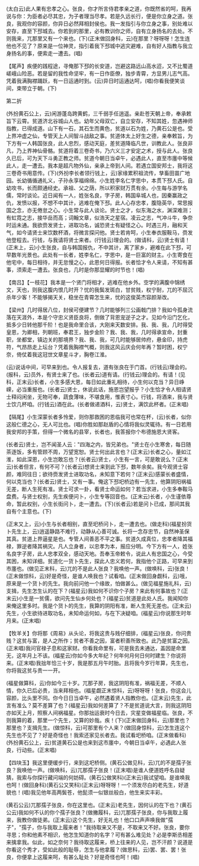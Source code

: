 <!-- { "loadSidebar": true } -->
(太白云)此人果有忠孝之心。张良，你才所言侍君孝亲之道，你既然省的呵，我再说与你：为臣者必尽其忠，为子者理当尽孝。若是久远长行，便是你立身之道。张良，我观你的容颜，你异日必然拜相封侯也。我一发指引与你立身之事，别处难以安存，直至下邳城去。你若到的那里，必有教训你之师，自有立身扬名的去处。不则我来，兀那里又有一个来也。(下)(正末做回身科，云)在那里？呀呀呀！怎生连他也不见了？原来是一位神灵，指引着我下邳城中逃灾避难，自有好人指教与我立身扬名的事，便索走一遭去。(唱)

【尾声】疾便的践程途，寻俺那下邳的长安道，岂避这路远山高水迢，又不比蜀道嵯峨山险恶。若是留的我性命坚牢，有一日作臣僚，独步青霄，方显男儿志气高。凭着我满胸襟踊跃，有一日运通时到。(云)异日时运通达呵，(唱)你看我便笑谈间，束带立于朝。(下)

第二折

(外扮黄石公上，云)闲游蓬岛跨黄鹤，三千弱手任逍遥。亲赴苍天朝上帝，奉承敕旨下云霄。贫道济北谷城山人也。幼年父母双亡，自立安存，不知其姓，忽遇神师指教，已得成道。山下有一石，其石生而黄色，贫道以石为姓，乃黄石公是也。受上界冲虚之仙，专管天上人间智斗战敌之事。贫道体太上好生之德，亲奉敕旨，为下方有一人韩国张良，此人忠烈，感动天庭，差贫道降临凡世，训教此人。张良非凡，乃上界神仙骨骼。贫道将着三卷奇书，乃六义三才安定之术，授与此人。张良久已后，可为天下斗勇正教之师。贫道今朝日当卓午，必遇此人，直至市廛中等候此人，走一遭去。我本是超凡物外仙，亲承上帝到人间。若遇立国安邦士，我将这三卷奇书用意传。(下)(外扮李长者领行钱上，云)家缘累积祖流传，孳畜田苗广地园。长幼循循通礼义，子孙永享福绵绵。小生姓李名仁字思中，本贯下邳人氏。自幼攻书，长而颇通经史。承祖、父之荫，所以积家财万贯有余。小生每与游学名儒，常时谈论。近日闻有一人，姓张名良，字子房，韩国阜城人也，因秦赢政之仇，发愤以报，不想不中其计，逃难在俺下邳。此人心存忠孝，腹隐英华，常思报国之念，亦无倦怠之心。小生常与此人谈论。贤士之才，似东海之水，渊深难测；有虹霓之志，接华岳而高；词翰文章，似浩天之星宿。凌云之志，气冲斗牛，争奈时运未通。我欲赍发贤士，进取功名，诚恐贤士有疑怪之心。时遇三月，融和天气，如今请贤士来饮数杯酒，将微言探问他。贤士若肯呵，小生奉衣服鞍马，赍发他登程去。行钱，与我请将贤士来者。(行钱云)理会的。(做请科，云)贤士有请！(正末上，云)小生张良，自与韩国报仇，不中其计，离了家乡，避难在此下邳，可早数年光景也。此处有一长者，姓李名仁，字思中，是一巨富的财主。小生寄食在他宅中，每日相待，并无怠慢之心，此恩何日得报。长者恰才令人来请，不知有甚事，须索走一遭去。张良也，几时是你那显耀的时节也！(唱)

【南吕】【一枝花】我本是一个贤门将相才，逃难在他乡外。空学的满腹中锦绣文，天也，则我这腹内恨几时开？忧的我鬓发斑白，甘贫贱，权宁耐，兀的不屈沉杀年少客！不能够揭天关，稳坐在青霄怎生来，忧的这俊英杰容颜渐改。

【梁州】几时得居八位，封侯可便建节？几时能够列三公画戟门排？我如今孤身流落在天涯外，本是个守忠义贤臣良将，倒做了背恩宠逆子之才。见如今沿门乞化，抵多少日转他那千阶！也是我命里合该，大刚来天数安排。我、我、我，几时得受皇恩，为卿相，列朝班，奉君王，独步金阶？我、我、我，几时得承宣命，封重职，坐都堂，镇边关的那境界？我、我、我，可几时能够居帅府，悬金印，持虎符，气昂昂走上坛台？凭着我胸襟气概，则我这风云庆会何年再？暂时困，权宁奈，倚仗着我这冠世文章星斗才，胸卷江淮。

(云)说话中间，可早来到也。令人报复去，道有张良在于门首。(行钱云)理会的。(报科，云)员外，有贤士来了也。(长者云)道有请。(行钱云)理会的。有请！(见科，正末云)长者，小生多感大恩，每日如此重礼相待，小生何以克当？异日峥嵘，必当重报也。(长者云)贤士，休说此话，施恩岂望报乎？小生恰才令人相请贤士释闷闲坐，无物可奉，蔬食薄味，不堪食用，惟表寸心。行钱，将酒来，我与贤士饮几杯咱。(行钱云)酒在此。(长者做递酒科，云)贤士，满饮此杯者。(正末唱)

【隔尾】小生深蒙长者多怜爱，则你那救困的恩临我可也常在杯，(云)长者，似你这般仁德之心，无人可比也。(唱)你胜如那赵盾的心情将我似灵辄待。有一日若用我安邦的手策，但得一个微名的县宰，长者也，我答报你个布德施恩大贤客。

(长者云)贤士，岂不闻圣人云："四海之内，皆兄弟也。"贤士在小生寒舍，每日随茶逐饭，多有管顾不周，万望宽恕。贤士何出此言也？(正末云)长者之心，量如江淮，如此深恩，小生岂敢忘也？(长者云)贤士，小生有一言，可是敢说么？(正末云)长者但言，有何不可？(长者云)想贤士来到此下邳，数年余矣。我今观贤士容颜，难同往日；欲待赍发贤士进取功名，未知意下若何？(正末云)感蒙长者盛情，何以克当也？(长者云)贤士，又有一事。俺这下邳圯桥边有一先生，他算阴阳祸福无差，断人生死有准。贤士可求一卦，看贤士命运如何？若当求进，小生多奉鞍马盘费。与贤士权别，先生疾便问卜，小生专等回音也。(正末云)长者，小生谨依尊命，暂此权别，小生长街问卜，走一遭去。(下)(长者云)若是问卜已成，那间其我自有个主意也。(下)

(正末又上，云)小生与长者相别，直至圯桥问卜，走一遭去也。(做走科)(福星扮货卜先生上，云)逍遥静路不难行，动静从心善可诚。长将一念存忠节，自然神圣保其真。贫道上界逼星是也。专管人间善恶不平之事。贫道久成真位，忠孝者降其福禄，罪逆者降其祸灾。凡人立身者，以忠孝为本，报应分明。今下方有一人，姓张名良字子房，此人忠孝双全，感动天地。吾奉玉帝敕令，说此人有忠国之心，今受其困，未知详细。贫道化一货卜先生，探此人忠义若何，我指他个正路，可早来到市廛也。(做见正末科，云)兀的不是此人张良？我唤他一声。(做唤科，云)张良！(正末做惊科，云)好是奇怪，是谁人唤我也？试看咱。(正末做回身觑科，云)哦，原来是一个货卜的先生。我向前问他一个缘故，怕做甚么。(做见福星施礼科，云)支揖，先生怎生认的在下？(福星云)我如何不识你个子房？来此有何事故也？(正末云)小生是一贫儒，欲问先生仙乡何处也？(福星云)贫道是此处人氏。我闻知你来俺这里多时。我是个货卜的先生，我算的阴阳有准，断人生死无差也。(正末云)先生，小生欲待进取功名，未知命运何如，与在下决疑咱。(福星云)你说那生时年月来。(正末唱)

【牧羊关】你将那《周易》从头论，将我这贵与贱仔细排，(福星云)张良，你问贵贱？这贫与富，是人之所作；贫者不善之因，富者积善所致也。此乃是贫富之因。(正末唱)我问官禄子息和这家财。你看我命里有，可是我去未通达，盖因是命里无，这年月上不该。(福星云)你如今多大年纪？何年何月何日何时建生？你说将来。(正末唱)我拙年恰三十岁，我是那五月午时胎。且将我今岁行年算，先生也，你将我这贫与贵一一开。

(福星做算科，云)你如今三十岁。兀那子房，我这阴阳有准，祸福无差，不顺人情，你久已后必贵，当来拜相也。(福星觑正末惊科，云)呀呀呀！张良，你这会儿容颜，比头里不同。你今日日当卓午，必然遇着贤人指教你也。(正末云)先生，此言有准么？莫不差算了也？(福星云)我如何差算了？不是贫道说大言，则我这阴阳亦如天上月，照察人间祸福星。你那拙运衰时今日去，灾星变做福星临。张良，不则我算的着，那里一个先生，又算的妙哉。疾！(下)(正末做回身科，云)那里也？那里也？支揖先生。(做惊科，云)可那里有个人来？(做回身惊科，云)怎生连这个先生也不见了？好是奇怪也！我索还家见长者去。我试看圯桥咱。(正末做看科)(外扮黄石公上，云)贫道黄石公是也来到这市廛中，今朝日当卓午，必遇此人张良，行动些。(正末唱)

【四块玉】我这里便缓步行，来到这圯桥侧。(黄石公做见科，云)兀的不是孺子张良？我唤他一声。(做唤科，云)兀那孺子张良！(正末唱)是谁人便道姓呼名自疑猜，我索与你探行藏问端的何妨碍。(黄石公做笑科)(正末云)我试望咱。是谁唤我也呵！(做回身科)(黄石公又笑科)(正末云)呀呀呀！一个须发尽白的老先生，好道貌也！(唱)我见他年高两鬓苍，他髭须一似银丝般白，他生来实丰彩。

(黄石公云)兀那孺子张良，你在这里也。(正末云)老先生，因何认的在下也？(黄石公云)我如何不认的你个孺子张良？(做撇履科，云)兀那孺子张良，你与我取上履来，我教你做徒弟。(正末云)这个先生，好无礼也！他口口声声唤我做"孺子"，"孺子，你与我取上履来者！"我待取来又不是，不取来又不好。张良，要你寻思；你和他素不相识，他怎生知道你的名字？可有甚么难见处？必是李斯丞相差来擒拿我。似此，如之奈何？我待取这履来，桥上往来的人见，岂不汗颜？说道是你看这个秀才，受如此般的耻辱，怎生与他拿履？(做思科，云)罢、罢、罢！张良，你便拿上这履来呵，有甚么耻处？好是奇怪也呵！(唱)

